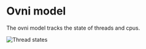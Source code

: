 # Ovni model

The ovni model tracks the state of threads and cpus.

![Thread states](thread-model.png)
